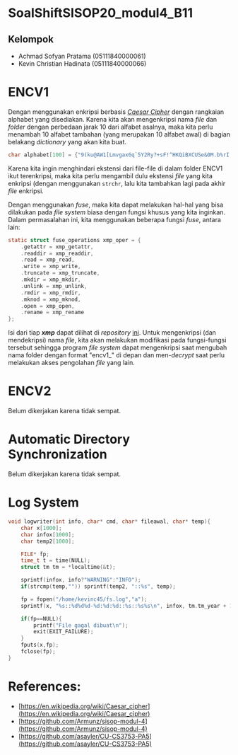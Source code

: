 # SoalShiftSISOP20_modul4_B11
## Kelompok
 - Achmad Sofyan Pratama (05111840000061)
 - Kevin Christian Hadinata (05111840000066)

# ENCV1
Dengan menggunakan enkripsi berbasis [*Caesar Cipher*](https://en.wikipedia.org/wiki/Caesar_cipher) dengan rangkaian alphabet yang disediakan. Karena kita akan mengenkripsi nama *file* dan *folder* dengan perbedaan jarak 10 dari alfabet asalnya, maka kita perlu menambah 10 alfabet tambahan (yang merupakan 10 alfabet awal) di bagian belakang *dictionary* yang akan kita buat.

```c
char alphabet[100] = {"9(ku@AW1[Lmvgax6q`5Y2Ry?+sF!^HKQiBXCUSe&0M.b%rI'7d)o4~VfZ*{#:}ETt$3J-zpc]lnh8,GwP_ND|jO9(ku@AW1[Lm"};
```

Karena kita ingin menghindari ekstensi dari file-file di dalam folder ENCV1 ikut terenkripsi, maka kita perlu mengambil dulu ekstensi *file* yang kita enkripsi (dengan menggunakan `strchr`, lalu kita tambahkan lagi pada akhir *file* enkripsi.

Dengan menggunakan *fuse*, maka kita dapat melakukan hal-hal yang bisa dilakukan pada *file system* biasa dengan fungsi khusus yang kita inginkan. Dalam permasalahan ini, kita menggunakan beberapa fungsi *fuse*, antara lain:
```c
static struct fuse_operations xmp_oper = {
	.getattr = xmp_getattr,
	.readdir = xmp_readdir,
	.read = xmp_read,
	.write = xmp_write,
	.truncate = xmp_truncate,
	.mkdir = xmp_mkdir,
	.unlink = xmp_unlink,
	.rmdir = xmp_rmdir,
	.mknod = xmp_mknod,
	.open = xmp_open,
	.rename = xmp_rename
};
```

Isi dari tiap ***xmp*** dapat dilihat di *repository* [ini](https://github.com/asayler/CU-CS3753-PA5/blob/master/fusexmp.c). Untuk mengenkripsi (dan mendekripsi) nama *file*, kita akan melakukan modifikasi pada fungsi-fungsi tersebut sehingga program *file system* dapat mengenkripsi saat mengubah nama folder dengan format "encv1_" di depan dan men-*decrypt* saat perlu melakukan akses pengolahan *file* yang lain.

# ENCV2

Belum dikerjakan karena tidak sempat.

# Automatic Directory Synchronization

Belum dikerjakan karena tidak sempat.

# Log System

```c
void logwriter(int info, char* cmd, char* fileawal, char* temp){
	char x[1000];
	char infox[1000];
	char temp2[1000];

	FILE* fp;
	time_t t = time(NULL);
	struct tm tm = *localtime(&t);

	sprintf(infox, info?"WARNING":"INFO");
	if(strcmp(temp,"")) sprintf(temp2, "::%s", temp);

	fp = fopen("/home/kevinc45/fs.log","a");
	sprintf(x, "%s::%d%d%d-%d:%d:%d::%s::%s%s\n", infox, tm.tm_year + 1900, tm.tm_mon + 1, tm.tm_mday, tm.tm_hour, tm.tm_min, tm.tm_sec, cmd, fileawal, temp2);

	if(fp==NULL){
		printf("File gagal dibuat\n");
		exit(EXIT_FAILURE);
	}
	fputs(x,fp);
	fclose(fp);
}
```

# References:
- [https://en.wikipedia.org/wiki/Caesar_cipher](https://en.wikipedia.org/wiki/Caesar_cipher)
-  [https://github.com/Armunz/sisop-modul-4](https://github.com/Armunz/sisop-modul-4)
- [https://github.com/asayler/CU-CS3753-PA5](https://github.com/asayler/CU-CS3753-PA5)
<!--stackedit_data:
eyJoaXN0b3J5IjpbLTIwOTM0NTk4ODUsMTc1MjA3MzYwMiwzND
U0MjIxMTgsMTQ2OTExODAwMSwtMTg3MTYzMTA2MSwyMTE2MTA3
MTI1LDI2NTc1NTQwXX0=
-->